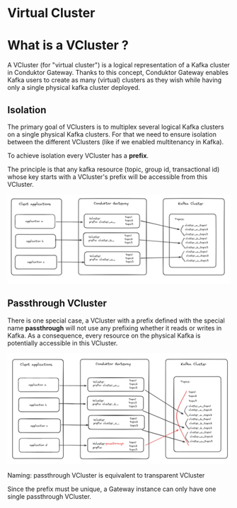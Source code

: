 # Virtual Cluster

# What is a VCluster ?

A VCluster (for "virtual cluster") is a logical representation of a Kafka cluster in Conduktor Gateway. Thanks to this concept, Conduktor Gateway enables Kafka users to create as many (virtual) clusters as they wish while having only a single physical kafka cluster deployed.

## Isolation

The primary goal of VClusters is to multiplex several logical Kafka clusters on a single physical Kafka clusters. For that we need to ensure isolation between the different VClusters (like if we enabled multitenancy in Kafka).

To achieve isolation every VCluster has a **prefix**.

The principle is that any kafka resource (topic, group id, transactional id) whose key starts with a VCluster's prefix will be accessible from this VCluster.

![image.png](../medias/vclusters.png)

## Passthrough VCluster

There is one special case, a VCluster with a prefix defined with the special name **passthrough** will not use any prefixing whether it reads or writes in Kafka. As a consequence, every resource on the physical Kafka is potentially accessible in this VCluster.

![image.png](../medias/passthrough.png)

Naming: passthrough VCluster is equivalent to transparent VCluster

Since the prefix must be unique, a Gateway instance can only have one single passthrough VCluster.
